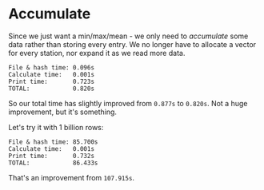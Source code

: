 # Accumulate

Since we just want a min/max/mean - we only need to *accumulate* some data rather
than storing every entry. We no longer have to allocate a vector for every station,
nor expand it as we read more data.

```
File & hash time: 0.096s
Calculate time:   0.001s
Print time:       0.723s
TOTAL:            0.820s
```

So our total time has slightly improved from `0.877s` to `0.820s`. Not a huge improvement, but it's something.

Let's try it with 1 billion rows:

```
File & hash time: 85.700s
Calculate time:   0.001s
Print time:       0.732s
TOTAL:            86.433s

```

That's an improvement from `107.915s`.